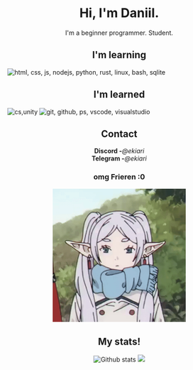 <h1 align="center">Hi, I'm Daniil.</h1>
<p align="center">I'm a beginner programmer. Student.</p>

<h2 align="center">I'm learning</h2>
<p>
  <img src="https://skillicons.dev/icons?i=html,css,js,nodejs,python,rust,linux,bash,sqlite" alt="html, css, js, nodejs, python, rust, linux, bash, sqlite">
</p>

<h2 align="center">I'm learned</h2>
<p>
  <img src="https://skillicons.dev/icons?i=cs,unity" alt="cs,unity" title="basics">
  <img src="https://skillicons.dev/icons?i=git,github,ps,vscode,visualstudio" alt="git, github, ps, vscode, visualstudio">
</p>

<h2 align="center">Contact</h2>
<p align="center">
    <strong>Discord -</strong><em>@ekiari</em> <br/>
    <strong>Telegram -</strong><em>@ekiari</em>
</p>

<h3 align="center">omg Frieren :0</h3>
<p align="center">
    <img src="frieren.gif" alt="Frieren elf" width="300px"/>
</p>

<h2 align="center">My stats!</h2>
<p align="center">
    <img src="https://github-readme-stats.vercel.app/api?username=ekiari&theme=tokyonight&show_icons=true&hide_rank=true&custom_title=My%20stats&count_private=true&hide_border=true&hide=issues&line_height=24&bg_color=0d1117" alt="Github stats" />
    <img src="https://github-readme-stats.vercel.app/api/top-langs/?username=ekiari&layout=compact&theme=tokyonight&hide_border=true&bg_color=0d1117" />
</p>




<!--     <img src="https://github-readme-stats.vercel.app/api/wakatime?username=ekiari" /> -->
